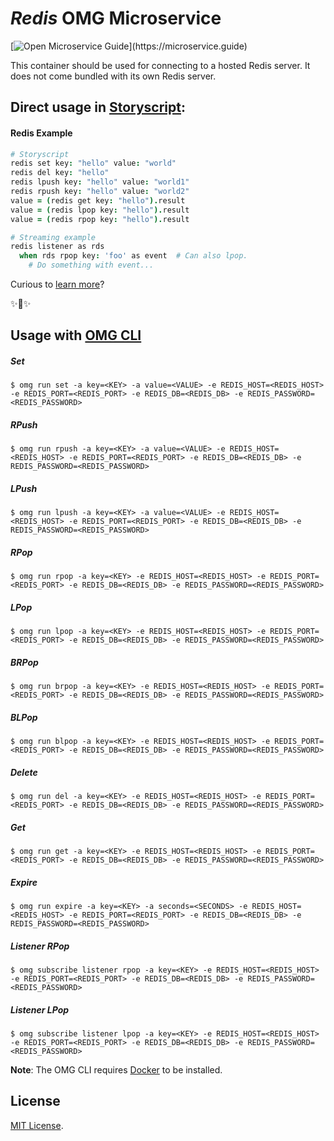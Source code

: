 # _Redis_ OMG Microservice

[![Open Microservice Guide](https://img.shields.io/badge/OMG%20Enabled-👍-green.svg?)](https://microservice.guide)

This container should be used for connecting to a hosted Redis server. It does not come bundled with its own Redis server.

## Direct usage in [Storyscript](https://storyscript.io/):

#### Redis Example
```coffee
# Storyscript
redis set key: "hello" value: "world"
redis del key: "hello"
redis lpush key: "hello" value: "world1"
redis rpush key: "hello" value: "world2"
value = (redis get key: "hello").result
value = (redis lpop key: "hello").result
value = (redis rpop key: "hello").result

# Streaming example
redis listener as rds
  when rds rpop key: 'foo' as event  # Can also lpop.
    # Do something with event...
```

Curious to [learn more](https://docs.storyscript.io/)?

✨🍰✨

## Usage with [OMG CLI](https://www.npmjs.com/package/omg)

##### Set
```shell
$ omg run set -a key=<KEY> -a value=<VALUE> -e REDIS_HOST=<REDIS_HOST> -e REDIS_PORT=<REDIS_PORT> -e REDIS_DB=<REDIS_DB> -e REDIS_PASSWORD=<REDIS_PASSWORD>
```
##### RPush
```shell
$ omg run rpush -a key=<KEY> -a value=<VALUE> -e REDIS_HOST=<REDIS_HOST> -e REDIS_PORT=<REDIS_PORT> -e REDIS_DB=<REDIS_DB> -e REDIS_PASSWORD=<REDIS_PASSWORD>
```
##### LPush
```shell
$ omg run lpush -a key=<KEY> -a value=<VALUE> -e REDIS_HOST=<REDIS_HOST> -e REDIS_PORT=<REDIS_PORT> -e REDIS_DB=<REDIS_DB> -e REDIS_PASSWORD=<REDIS_PASSWORD>
```
##### RPop
```shell
$ omg run rpop -a key=<KEY> -e REDIS_HOST=<REDIS_HOST> -e REDIS_PORT=<REDIS_PORT> -e REDIS_DB=<REDIS_DB> -e REDIS_PASSWORD=<REDIS_PASSWORD>
```
##### LPop
```shell
$ omg run lpop -a key=<KEY> -e REDIS_HOST=<REDIS_HOST> -e REDIS_PORT=<REDIS_PORT> -e REDIS_DB=<REDIS_DB> -e REDIS_PASSWORD=<REDIS_PASSWORD>
```
##### BRPop
```shell
$ omg run brpop -a key=<KEY> -e REDIS_HOST=<REDIS_HOST> -e REDIS_PORT=<REDIS_PORT> -e REDIS_DB=<REDIS_DB> -e REDIS_PASSWORD=<REDIS_PASSWORD>
```
##### BLPop
```shell
$ omg run blpop -a key=<KEY> -e REDIS_HOST=<REDIS_HOST> -e REDIS_PORT=<REDIS_PORT> -e REDIS_DB=<REDIS_DB> -e REDIS_PASSWORD=<REDIS_PASSWORD>
```
##### Delete
```shell
$ omg run del -a key=<KEY> -e REDIS_HOST=<REDIS_HOST> -e REDIS_PORT=<REDIS_PORT> -e REDIS_DB=<REDIS_DB> -e REDIS_PASSWORD=<REDIS_PASSWORD>
```
##### Get
```shell
$ omg run get -a key=<KEY> -e REDIS_HOST=<REDIS_HOST> -e REDIS_PORT=<REDIS_PORT> -e REDIS_DB=<REDIS_DB> -e REDIS_PASSWORD=<REDIS_PASSWORD>
```
##### Expire
```shell
$ omg run expire -a key=<KEY> -a seconds=<SECONDS> -e REDIS_HOST=<REDIS_HOST> -e REDIS_PORT=<REDIS_PORT> -e REDIS_DB=<REDIS_DB> -e REDIS_PASSWORD=<REDIS_PASSWORD>
```
##### Listener RPop
```shell
$ omg subscribe listener rpop -a key=<KEY> -e REDIS_HOST=<REDIS_HOST> -e REDIS_PORT=<REDIS_PORT> -e REDIS_DB=<REDIS_DB> -e REDIS_PASSWORD=<REDIS_PASSWORD>
```
##### Listener LPop
```shell
$ omg subscribe listener lpop -a key=<KEY> -e REDIS_HOST=<REDIS_HOST> -e REDIS_PORT=<REDIS_PORT> -e REDIS_DB=<REDIS_DB> -e REDIS_PASSWORD=<REDIS_PASSWORD>
```
**Note**: The OMG CLI requires [Docker](https://docs.docker.com/install/) to be installed.

## License
[MIT License](https://github.com/omg-services/redis/blob/master/LICENSE).

